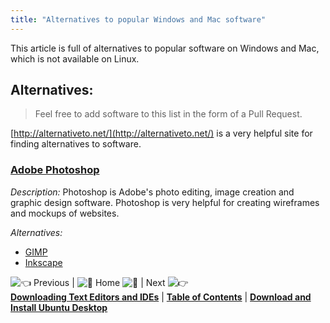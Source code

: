 ```yaml
---
title: "Alternatives to popular Windows and Mac software"
---
```


This article is full of alternatives to popular software on Windows and Mac, which is not available on Linux.

## Alternatives:

> Feel free to add software to this list in the form of a Pull Request.

[http://alternativeto.net/](http://alternativeto.net/) is a very helpful site for finding alternatives to software.

### [Adobe Photoshop](http://www.adobe.com/products/photoshop)

_Description:_ Photoshop is Adobe's photo editing, image creation and graphic design software. Photoshop is very helpful for creating wireframes and mockups of websites.

_Alternatives:_

*   [GIMP](https://www.gimp.org/)
*   [Inkscape](https://inkscape.org)

![:point_left:](//forum.freecodecamp.com/images/emoji/emoji_one/point_left.png?v=2 ":point_left:") Previous | ![:book:](//forum.freecodecamp.com/images/emoji/emoji_one/book.png?v=2 ":book:") Home ![:book:](//forum.freecodecamp.com/images/emoji/emoji_one/book.png?v=2 ":book:") | Next ![:point_right:](//forum.freecodecamp.com/images/emoji/emoji_one/point_right.png?v=2 ":point_right:")  
[**Downloading Text Editors and IDEs**](//forum.freecodecamp.com/t/downloading-text-editors-and-ides/18384) | [**Table of Contents**](//forum.freecodecamp.com/t/setting-up-ubuntu-for-programming/18388) | [**Download and Install Ubuntu Desktop**](//forum.freecodecamp.com/t/download-and-install-ubuntu-desktop/18383)
